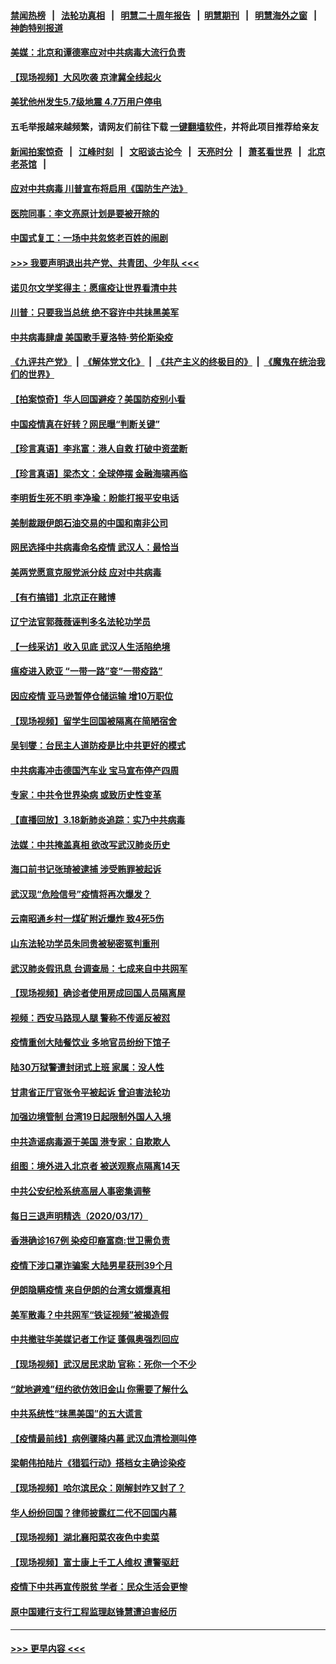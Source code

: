 #### [禁闻热榜](热点新闻.md?=0)  &nbsp;&nbsp;|&nbsp;&nbsp; [法轮功真相](https://github.com/gfw-breaker/truth/blob/master/README.md?=0) &nbsp;&nbsp;|&nbsp;&nbsp; [明慧二十周年报告](https://github.com/gfw-breaker/mh-reports/blob/master/README.md?=0) &nbsp;&nbsp;|&nbsp;&nbsp;[明慧期刊](https://github.com/gfw-breaker/mh-qikan) &nbsp;&nbsp;|&nbsp;&nbsp; [明慧海外之窗](https://github.com/gfw-breaker/mh-news/blob/master/README.md?=0) &nbsp;&nbsp;|&nbsp;&nbsp; [神韵特别报道](https://github.com/gfw-breaker/mh-news/blob/master/shenyun.md?=0)
#### [美媒：北京和谭德塞应对中共病毒大流行负责](../pages/nsc413/n11950605.md?t=03190431) 
#### [【现场视频】大风吹袭 京津冀全线起火](../pages/nsc413/n11950430.md?t=03190431) 
#### [美犹他州发生5.7级地震 4.7万用户停电](../pages/nsc413/n11950554.md?t=03190431) 
#### 五毛举报越来越频繁，请网友们前往下载 [一键翻墙软件](https://github.com/gfw-breaker/ssr-accounts)，并将此项目推荐给亲友
#### [新闻拍案惊奇](https://github.com/gfw-breaker/banned-news/blob/master/pages/link4.md) &nbsp;&nbsp;|&nbsp;&nbsp; [江峰时刻](https://github.com/gfw-breaker/banned-news/blob/master/pages/link4.md) &nbsp;&nbsp;|&nbsp;&nbsp; [文昭谈古论今](https://github.com/gfw-breaker/banned-news/blob/master/pages/link4.md) &nbsp;&nbsp;|&nbsp;&nbsp; [天亮时分](https://github.com/gfw-breaker/banned-news/blob/master/pages/link4.md) &nbsp;&nbsp;|&nbsp;&nbsp; [萧茗看世界](https://github.com/gfw-breaker/banned-news/blob/master/pages/link4.md) &nbsp;&nbsp;|&nbsp;&nbsp; [北京老茶馆](https://github.com/gfw-breaker/banned-news/blob/master/pages/link4.md) &nbsp;&nbsp;|&nbsp;&nbsp; 
#### [应对中共病毒 川普宣布将启用《国防生产法》](../pages/nsc413/n11950473.md?t=03190431) 
#### [医院同事：李文亮原计划是要被开除的](../pages/nsc413/n11950223.md?t=03190431) 
#### [中国式复工：一场中共忽悠老百姓的闹剧](../pages/nsc413/n11950402.md?t=03190431) 
#### [>>> 我要声明退出共产党、共青团、少年队 <<<](https://github.com/begood0513/goodnews/blob/master/quit/letter.md) 
#### [诺贝尔文学奖得主：愿瘟疫让世界看清中共](../pages/nsc413/n11950222.md?t=03190431) 
#### [川普：只要我当总统 绝不容许中共抺黑美军](../pages/nsc413/n11950457.md?t=03190431) 
#### [中共病毒肆虐 美国歌手夏洛特·劳伦斯染疫](../pages/nsc413/n11950378.md?t=03190431) 
#### [《九评共产党》](https://github.com/begood0513/9ping.md/blob/master/README.md) &nbsp;|&nbsp; [《解体党文化》](../../../../jtdwh.md/blob/master/README.md)  &nbsp;|&nbsp; [《共产主义的终极目的》](../../../../gczydzjmd.md/blob/master/README.md) &nbsp;|&nbsp; [《魔鬼在统治我们的世界》](../../../../mgztzwmdsj.md/blob/master/README.md) 
#### [【拍案惊奇】华人回国避疫？美国防疫别小看](../pages/nsc413/n11948516.md?t=03190431) 
#### [中国疫情真在好转？网民曝“判断关键”](../pages/nsc413/n11950187.md?t=03190431) 
#### [【珍言真语】李兆富：港人自救 打破中资垄断](../pages/nsc413/n11949870.md?t=03190431) 
#### [【珍言真语】梁杰文：全球停摆 金融海啸再临](../pages/nsc413/n11949928.md?t=03190431) 
#### [李明哲生死不明 李净瑜：盼能打报平安电话](../pages/nsc413/n11949776.md?t=03190431) 
#### [美制裁跟伊朗石油交易的中国和南非公司](../pages/nsc413/n11950224.md?t=03190431) 
#### [网民选择中共病毒命名疫情 武汉人：最恰当](../pages/nsc413/n11949807.md?t=03190431) 
#### [美两党愿意克服党派分歧 应对中共病毒](../pages/nsc413/n11950144.md?t=03190431) 
#### [【有冇搞错】北京正在赌博](../pages/nsc413/n11950330.md?t=03190431) 
#### [辽宁法官郭薇薇诬判多名法轮功学员](../pages/nsc413/n11947937.md?t=03190431) 
#### [【一线采访】收入见底 武汉人生活陷绝境](../pages/nsc413/n11949968.md?t=03190431) 
#### [瘟疫进入欧亚 “一带一路”变“一带疫路”](../pages/nsc413/n11949926.md?t=03190431) 
#### [因应疫情 亚马逊暂停仓储运输 增10万职位](../pages/nsc413/n11949874.md?t=03190431) 
#### [【现场视频】留学生回国被隔离在简陋宿舍](../pages/nsc413/n11949658.md?t=03190431) 
#### [吴钊燮：台民主人道防疫是比中共更好的模式](../pages/nsc413/n11949795.md?t=03190431) 
#### [中共病毒冲击德国汽车业 宝马宣布停产四周](../pages/nsc413/n11949691.md?t=03190431) 
#### [专家：中共令世界染病 或致历史性变革](../pages/nsc413/n11949859.md?t=03190431) 
#### [【直播回放】3.18新肺炎追踪：实乃中共病毒](../pages/nsc413/n11949692.md?t=03190431) 
#### [法媒：中共掩盖真相 欲改写武汉肺炎历史](../pages/nsc413/n11949667.md?t=03190431) 
#### [海口前书记张琦被逮捕 涉受贿罪被起诉](../pages/nsc413/n11949544.md?t=03190431) 
#### [武汉现“危险信号”疫情将再次爆发？](../pages/nsc413/n11949573.md?t=03190431) 
#### [云南昭通乡村一煤矿附近爆炸 致4死5伤](../pages/nsc413/n11949551.md?t=03190431) 
#### [山东法轮功学员朱同贵被秘密冤判重刑](../pages/nsc413/n11947709.md?t=03190431) 
#### [武汉肺炎假讯息 台调查局：七成来自中共网军](../pages/nsc413/n11949398.md?t=03190431) 
#### [【现场视频】确诊者使用房成回国人员隔离屋](../pages/nsc413/n11949263.md?t=03190431) 
#### [视频：西安马路现人腿 警称不传谣反被怼](../pages/nsc413/n11948931.md?t=03190431) 
#### [疫情重创大陆餐饮业 多地官员纷纷下馆子](../pages/nsc413/n11949124.md?t=03190431) 
#### [陆30万狱警遭封闭式上班 家属：没人性](../pages/nsc413/n11948475.md?t=03190431) 
#### [甘肃省正厅官张令平被起诉 曾迫害法轮功](../pages/nsc413/n11948826.md?t=03190431) 
#### [加强边境管制 台湾19日起限制外国人入境](../pages/nsc413/n11948788.md?t=03190431) 
#### [中共造谣病毒源于美国 港专家：自欺欺人](../pages/nsc413/n11948737.md?t=03190431) 
#### [组图：境外进入北京者 被送观察点隔离14天](../pages/nsc413/n11948682.md?t=03190431) 
#### [中共公安纪检系统高层人事密集调整](../pages/nsc413/n11948569.md?t=03190431) 
#### [每日三退声明精选（2020/03/17）](../pages/nsc413/n11948762.md?t=03190431) 
#### [香港确诊167例 染疫印裔富商:世卫需负责](../pages/nsc413/n11948528.md?t=03190431) 
#### [疫情下涉口罩诈骗案 大陆男星获刑39个月](../pages/nsc413/n11948248.md?t=03190431) 
#### [伊朗隐瞒疫情 来自伊朗的台湾女婿爆真相](../pages/nsc413/n11947993.md?t=03190431) 
#### [美军散毒？中共网军“铁证视频”被揭造假](../pages/nsc413/n11948137.md?t=03190431) 
#### [中共撤驻华美媒记者工作证 蓬佩奥强烈回应](../pages/nsc413/n11948259.md?t=03190431) 
#### [【现场视频】武汉居民求助 官称：死你一个不少](../pages/nsc413/n11948263.md?t=03190431) 
#### [“就地避难”纽约欲仿效旧金山  你需要了解什么](../pages/nsc413/n11948233.md?t=03190431) 
#### [中共系统性“抹黑美国”的五大谎言](../pages/nsc413/n11948112.md?t=03190431) 
#### [【疫情最前线】病例骤降内幕 武汉血清检测叫停](../pages/nsc413/n11947859.md?t=03190431) 
#### [梁朝伟拍陆片《猎狐行动》搭档女主确诊染疫](../pages/nsc413/n11947742.md?t=03190431) 
#### [【现场视频】哈尔滨民众：刚解封咋又封了？](../pages/nsc413/n11948127.md?t=03190431) 
#### [华人纷纷回国？律师披露红二代不回国内幕](../pages/nsc413/n11947698.md?t=03190431) 
#### [【现场视频】湖北襄阳菜农夜色中卖菜](../pages/nsc413/n11948158.md?t=03190431) 
#### [【现场视频】富士康上千工人维权 遭警驱赶](../pages/nsc413/n11948100.md?t=03190431) 
#### [疫情下中共再宣传脱贫 学者：民众生活会更惨](../pages/nsc413/n11948107.md?t=03190431) 
#### [原中国建行支行工程监理赵锋慧遭迫害经历](../pages/nsc413/n11944344.md?t=03190431) 

----
#### [ >>> 更早内容 <<< ](../indexes/nsc413-earlier.md)
